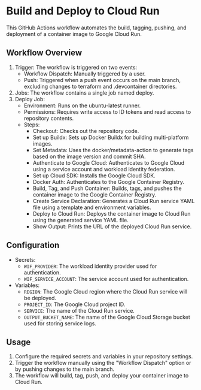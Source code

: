 # Build and Deploy to Cloud Run

This GitHub Actions workflow automates the build, tagging, pushing, and deployment of a container image to Google Cloud Run.

## Workflow Overview

1. Trigger: The workflow is triggered on two events:
   - Workflow Dispatch: Manually triggered by a user.
   - Push: Triggered when a push event occurs on the main branch, excluding changes to terraform and .devcontainer directories.
1. Jobs: The workflow contains a single job named deploy.
1. Deploy Job:
   - Environment: Runs on the ubuntu-latest runner.
   - Permissions: Requires write access to ID tokens and read access to repository contents.
   - Steps:
     - Checkout: Checks out the repository code.
     - Set up Buildx: Sets up Docker Buildx for building multi-platform images.
     - Set Metadata: Uses the docker/metadata-action to generate tags based on the image version and commit SHA.
     - Authenticate to Google Cloud: Authenticates to Google Cloud using a service account and workload identity federation.
     - Set up Cloud SDK: Installs the Google Cloud SDK.
     - Docker Auth: Authenticates to the Google Container Registry.
     - Build, Tag, and Push Container: Builds, tags, and pushes the container image to the Google Container Registry.
     - Create Service Declaration: Generates a Cloud Run service YAML file using a template and environment variables.
     - Deploy to Cloud Run: Deploys the container image to Cloud Run using the generated service YAML file.
     - Show Output: Prints the URL of the deployed Cloud Run service.

## Configuration

- Secrets:
  - `WIF_PROVIDER`: The workload identity provider used for authentication.
  - `WIF_SERVICE_ACCOUNT`: The service account used for authentication.
- Variables:
  - `REGION`: The Google Cloud region where the Cloud Run service will be deployed.
  - `PROJECT_ID`: The Google Cloud project ID.
  - `SERVICE`: The name of the Cloud Run service.
  - `OUTPUT_BUCKET_NAME`: The name of the Google Cloud Storage bucket used for storing service logs.

## Usage

1. Configure the required secrets and variables in your repository settings.
1. Trigger the workflow manually using the "Workflow Dispatch" option or by pushing changes to the main branch.
1. The workflow will build, tag, push, and deploy your container image to Cloud Run.
